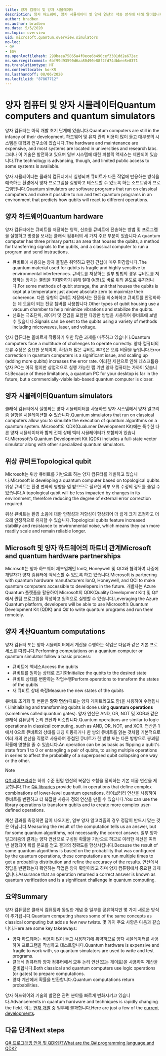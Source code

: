 ```yaml
---
title: 양자 컴퓨터 및 양자 시뮬레이터
description: 양자 하드웨어, 양자 시뮬레이터 및 양자 연산의 작동 방식에 대해 알아봅니다.
author: bradben
ms.author: bradben
ms.date: 5/5/2020
ms.topic: overview
uid: microsoft.quantum.overview.simulators
no-loc:
- Q#
- $$v
ms.openlocfilehash: 299baea75865a4f0ece6b490cef3301dd2a672ac
ms.sourcegitcommit: 6bf99d93590d6aa80490e88f2fd74dbbee8e0371
ms.translationtype: HT
ms.contentlocale: ko-KR
ms.lasthandoff: 08/06/2020
ms.locfileid: "87867712"
---
```

# <a name="quantum-computers-and-quantum-simulators"></a><span data-ttu-id="5ab0e-103">양자 컴퓨터 및 양자 시뮬레이터</span><span class="sxs-lookup"><span data-stu-id="5ab0e-103">Quantum computers and quantum simulators</span></span>

<span data-ttu-id="5ab0e-104">양자 컴퓨터는 아직 개발 초기 단계에 있습니다.</span><span class="sxs-lookup"><span data-stu-id="5ab0e-104">Quantum computers are still in the infancy of their development.</span></span> <span data-ttu-id="5ab0e-105">하드웨어 및 유지 관리 비용이 많이 들고 대부분의 시스템은 대학과 연구소에 있습니다.</span><span class="sxs-lookup"><span data-stu-id="5ab0e-105">The hardware and maintenance are expensive, and most systems are located in universities and research labs.</span></span> <span data-ttu-id="5ab0e-106">그러나 이 기술은 발전하고 있으며 일부 시스템에 대한 퍼블릭 액세스는 제한되어 있습니다.</span><span class="sxs-lookup"><span data-stu-id="5ab0e-106">The technology is advancing, though, and limited public access to some systems is available.</span></span>

<span data-ttu-id="5ab0e-107">양자 시뮬레이터는 클래식 컴퓨터에서 실행되며 큐비트가 다른 작업에 반응하는 방식을 예측하는 환경에서 양자 프로그램을 실행하고 테스트할 수 있도록 하는 소프트웨어 프로그램입니다.</span><span class="sxs-lookup"><span data-stu-id="5ab0e-107">Quantum simulators are software programs that run on classical computers and make it possible to run and test quantum programs in an environment that predicts how qubits will react to different operations.</span></span>

## <a name="quantum-hardware"></a><span data-ttu-id="5ab0e-108">양자 하드웨어</span><span class="sxs-lookup"><span data-stu-id="5ab0e-108">Quantum hardware</span></span>

<span data-ttu-id="5ab0e-109">양자 컴퓨터에는 큐비트를 저장하는 영역, 신호를 큐비트에 전송하는 방법 및 프로그램을 실행하고 명령을 보내는 클래식 컴퓨터의 세 가지 주요 부분이 있습니다.</span><span class="sxs-lookup"><span data-stu-id="5ab0e-109">A quantum computer has three primary parts: an area that houses the qubits, a method for transferring signals to the qubits, and a classical computer to run a program and send instructions.</span></span>

- <span data-ttu-id="5ab0e-110">큐비트에 사용되는 양자 물질은 취약하고 환경 간섭에 매우 민감합니다.</span><span class="sxs-lookup"><span data-stu-id="5ab0e-110">The quantum material used for qubits is fragile and highly sensitive to environmental interferences.</span></span> <span data-ttu-id="5ab0e-111">큐비트를 저장하는 일부 방법의 경우 큐비트를 저장하는 장치는 결집을 최대화하기 위해 절대 0(영)도 바로 위의 온도로 유지됩니다.</span><span class="sxs-lookup"><span data-stu-id="5ab0e-111">For some methods of qubit storage, the unit that houses the qubits is kept at a temperature just above absolute zero to maximize their coherence.</span></span> <span data-ttu-id="5ab0e-112">다른 유형의 큐비트 저장에서는 진동을 최소화하고 큐비트를 안정화하는 데 도움이 되는 진공 챔버를 사용합니다.</span><span class="sxs-lookup"><span data-stu-id="5ab0e-112">Other types of qubit housing use a vacuum chamber to help minimize vibrations and stabilize the qubits.</span></span>  
- <span data-ttu-id="5ab0e-113">신호는 극초단파, 레이저 및 전압을 포함한 다양한 방법을 사용하여 큐비트에 보낼 수 있습니다.</span><span class="sxs-lookup"><span data-stu-id="5ab0e-113">Signals can be sent to the qubits using a variety of methods including microwaves, laser, and voltage.</span></span>

<span data-ttu-id="5ab0e-114">양자 컴퓨터는 올바르게 작동하기 위한 많은 과제를 마주하고 있습니다.</span><span class="sxs-lookup"><span data-stu-id="5ab0e-114">Quantum computers face a multitude of challenges to operate correctly.</span></span> <span data-ttu-id="5ab0e-115">양자 컴퓨터의 오류 수정은 중요한 문제이며, 확장(더 많은 큐비트 추가)은 오류 비율을 높입니다.</span><span class="sxs-lookup"><span data-stu-id="5ab0e-115">Error correction in quantum computers is a significant issue, and scaling up (adding more qubits) increases the error rate.</span></span> <span data-ttu-id="5ab0e-116">이러한 제한으로 인해 데스크톱용 양자 PC는 아직 멀지만 상업적으로 실행 가능한 랩 기반 양자 컴퓨터는 가까이 있습니다.</span><span class="sxs-lookup"><span data-stu-id="5ab0e-116">Because of these limitations, a quantum PC for your desktop is far in the future, but a commercially-viable lab-based quantum computer is closer.</span></span>

## <a name="quantum-simulators"></a><span data-ttu-id="5ab0e-117">양자 시뮬레이터</span><span class="sxs-lookup"><span data-stu-id="5ab0e-117">Quantum simulators</span></span>

<span data-ttu-id="5ab0e-118">클래식 컴퓨터에서 실행되는 양자 시뮬레이터를 사용하면 양자 시스템에서 양자 알고리즘 실행을 시뮬레이션할 수 있습니다.</span><span class="sxs-lookup"><span data-stu-id="5ab0e-118">Quantum simulators that run on classical computers allow you to simulate the execution of quantum algorithms on a quantum system.</span></span>  <span data-ttu-id="5ab0e-119">Microsoft의 QDK(Qualumer Development Kit)에는 특수한 다른 양자 시뮬레이터와 함께 전체 상태 벡터 시뮬레이터가 포함되어 있습니다.</span><span class="sxs-lookup"><span data-stu-id="5ab0e-119">Microsoft’s Quantum Development Kit (QDK) includes a full-state vector simulator along with other specialized quantum simulators.</span></span>

## <a name="topological-qubit"></a><span data-ttu-id="5ab0e-120">위상 큐비트</span><span class="sxs-lookup"><span data-stu-id="5ab0e-120">Topological qubit</span></span>

<span data-ttu-id="5ab0e-121">Microsoft는 위상 큐비트를 기반으로 하는 양자 컴퓨터를 개발하고 있습니다.</span><span class="sxs-lookup"><span data-stu-id="5ab0e-121">Microsoft is developing a quantum computer based on topological qubits.</span></span> <span data-ttu-id="5ab0e-122">위상 큐비트는 환경 변화의 영향을 덜 받으므로 필요한 외부 오류 수정의 정도를 줄일 수 있습니다.</span><span class="sxs-lookup"><span data-stu-id="5ab0e-122">A topological qubit will be less impacted by changes in its environment, therefore reducing the degree of external error correction required.</span></span>

<span data-ttu-id="5ab0e-123">위상 큐비트는 환경 소음에 대한 안정성과 저항성이 향상되어 더 쉽게 크기 조정하고 더 오래 안정적으로 유지할 수 있습니다.</span><span class="sxs-lookup"><span data-stu-id="5ab0e-123">Topological qubits feature increased stability and resistance to environmental noise, which means they can more readily scale and remain reliable longer.</span></span>

## <a name="microsoft-and-quantum-hardware-partnerships"></a><span data-ttu-id="5ab0e-124">Microsoft 및 양자 하드웨어의 파트너 관계</span><span class="sxs-lookup"><span data-stu-id="5ab0e-124">Microsoft and quantum hardware partnerships</span></span>

<span data-ttu-id="5ab0e-125">Microsoft는 양자 하드웨어 제조업체인 IonQ, Honeywell 및 QCI와 협력하여 나중에 개발자가 양자 컴퓨터에 액세스할 수 있도록 하고 있습니다.</span><span class="sxs-lookup"><span data-stu-id="5ab0e-125">Microsoft is partnering with quantum hardware manufacturers IonQ, Honeywell, and QCI to make quantum computers accessible to developers in the future.</span></span> <span data-ttu-id="5ab0e-126">개발자는 Azure Quantum 플랫폼을 활용하여 Microsoft의 QDK(Quality Development Kit) 및 Q#에서 퀀텀 프로그램을 작성하고 원격으로 실행할 수 있습니다.</span><span class="sxs-lookup"><span data-stu-id="5ab0e-126">Leveraging the Azure Quantum platform, developers will be able to use Microsoft’s Quantum Development Kit (QDK) and Q# to write quantum programs and run them remotely.</span></span>

## <a name="quantum-computations"></a><span data-ttu-id="5ab0e-127">양자 계산</span><span class="sxs-lookup"><span data-stu-id="5ab0e-127">Quantum computations</span></span>

<span data-ttu-id="5ab0e-128">양자 컴퓨터 또는 양자 시뮬레이터에서 계산을 수행하는 작업은 다음과 같은 기본 프로세스를 따릅니다.</span><span class="sxs-lookup"><span data-stu-id="5ab0e-128">Performing computations on a quantum computer or quantum simulator follow a basic process:</span></span>

- <span data-ttu-id="5ab0e-129">큐비트에 액세스</span><span class="sxs-lookup"><span data-stu-id="5ab0e-129">Access the qubits</span></span>
- <span data-ttu-id="5ab0e-130">큐비트를 원하는 상태로 초기화</span><span class="sxs-lookup"><span data-stu-id="5ab0e-130">Initialize the qubits to the desired state</span></span>
- <span data-ttu-id="5ab0e-131">큐비트 상태를 변환하는 작업수행</span><span class="sxs-lookup"><span data-stu-id="5ab0e-131">Perform operations to transform the states of the qubits</span></span>
- <span data-ttu-id="5ab0e-132">새 큐비트 상태 측정</span><span class="sxs-lookup"><span data-stu-id="5ab0e-132">Measure the new states of the qubits</span></span>

<span data-ttu-id="5ab0e-133">큐비트 초기화 및 변환은 **양자 연산**(때로는 양자 게이트라고도 함)을 사용하여 수행됩니다.</span><span class="sxs-lookup"><span data-stu-id="5ab0e-133">Initializing and transforming qubits is done using **quantum operations** (sometimes called quantum gates).</span></span> <span data-ttu-id="5ab0e-134">양자 연산은 AND, OR, NOT 및 XOR과 같은 클래식 컴퓨팅의 논리 연산과 비슷합니다.</span><span class="sxs-lookup"><span data-stu-id="5ab0e-134">Quantum operations are similar to logic operations in classical computing, such as AND, OR, NOT, and XOR.</span></span> <span data-ttu-id="5ab0e-135">연산은 1에서 0으로 큐비트의 상태를 대칭 이동하거나 한 쌍의 큐비트를 얽는 것처럼 기본적으로 여러 개의 연산을 직렬로 사용하여 중첩된 큐비트가 한 방향 또는 다른 방향으로 붕괴될 확률에 영향을 줄 수 있습니다.</span><span class="sxs-lookup"><span data-stu-id="5ab0e-135">An operation can be as basic as flipping a qubit's state from 1 to 0 or entangling a pair of qubits, to using multiple operations in series to affect the probability of a superposed qubit collapsing one way or the other.</span></span>

> [!NOTE] 
> <span data-ttu-id="5ab0e-136">[Q# 라이브러리](xref:microsoft.quantum.libraries)는 하위 수준 퀀텀 연산의 복잡한 조합을 정의하는 기본 제공 연산을 제공합니다.</span><span class="sxs-lookup"><span data-stu-id="5ab0e-136">The [Q# libraries](xref:microsoft.quantum.libraries) provide built-in operations that define complex combinations of lower-level quantum operations.</span></span> <span data-ttu-id="5ab0e-137">라이브러리 연산을 사용하여 큐비트를 변환하고 더 복잡한 사용자 정의 연산을 만들 수 있습니다.</span><span class="sxs-lookup"><span data-stu-id="5ab0e-137">You can use the library operations to transform qubits and to create more complex user-defined operations.</span></span>  

<span data-ttu-id="5ab0e-138">계산 결과를 측정하면 답이 나오지만, 일부 양자 알고리즘의 경우 정답이 반드시 맞는 것은 아닙니다.</span><span class="sxs-lookup"><span data-stu-id="5ab0e-138">Measuring the result of the computation tells us an answer, but for some quantum algorithms, not necessarily the correct answer.</span></span> <span data-ttu-id="5ab0e-139">일부 양자 알고리즘의 결과는 양자 연산으로 구성된 확률을 기반으로 하므로 이러한 계산은 여러 번 실행되어 확률 분포를 얻고 결과의 정확도를 향상시킵니다.</span><span class="sxs-lookup"><span data-stu-id="5ab0e-139">Because the result of some quantum algorithms is based on the probability that was configured by the quantum operations, these computations are run multiple times to get a probability distribution and refine the accuracy of the results.</span></span>  <span data-ttu-id="5ab0e-140">연산에서 정답을 반환했는지 확인하는 작업은 양자 확인이라고 하며 양자 컴퓨팅에서 중요한 과제입니다.</span><span class="sxs-lookup"><span data-stu-id="5ab0e-140">Assurance that an operation returned a correct answer is known as quantum verification and is a significant challenge in quantum computing.</span></span>

## <a name="summary"></a><span data-ttu-id="5ab0e-141">요약</span><span class="sxs-lookup"><span data-stu-id="5ab0e-141">Summary</span></span>

<span data-ttu-id="5ab0e-142">양자 컴퓨팅은 클래식 컴퓨팅과 동일한 개념 중 일부를 공유하지만 몇 가지 새로운 방식이 추가됩니다.</span><span class="sxs-lookup"><span data-stu-id="5ab0e-142">Quantum computing shares some of the same concepts as classical computing but adds a few new twists.</span></span> <span data-ttu-id="5ab0e-143">몇 가지 주요 사항은 다음과 같습니다.</span><span class="sxs-lookup"><span data-stu-id="5ab0e-143">Here are some key takeaways:</span></span>

- <span data-ttu-id="5ab0e-144">양자 하드웨어는 비용이 많이 들고 사용하기에 취약하므로 양자 시뮬레이터를 사용하여 프로그램을 작성하고 테스트합니다.</span><span class="sxs-lookup"><span data-stu-id="5ab0e-144">Quantum hardware is expensive and fragile to work with, so quantum simulators are used to write and test programs.</span></span>
- <span data-ttu-id="5ab0e-145">클래식 컴퓨터와 양자 컴퓨터에서 모두 논리 연산(또는 게이트)을 사용하여 계산을 준비합니다.</span><span class="sxs-lookup"><span data-stu-id="5ab0e-145">Both classical and quantum computers use logic operations (or gates) to prepare computations.</span></span>
- <span data-ttu-id="5ab0e-146">양자 계산에서 확률을 반환합니다.</span><span class="sxs-lookup"><span data-stu-id="5ab0e-146">Quantum computations return probabilities.</span></span>

<span data-ttu-id="5ab0e-147">양자 하드웨어와 기술의 발전은 관련 분야를 빠르게 변화시키고 있습니다.</span><span class="sxs-lookup"><span data-stu-id="5ab0e-147">Advancements in quantum hardware and techniques is rapidly changing the field.</span></span> <span data-ttu-id="5ab0e-148">이는 [현재 개발](https://phys.org/search/?search=quantum+computer&s=0) 중 일부에 불과합니다.</span><span class="sxs-lookup"><span data-stu-id="5ab0e-148">Here are just a few of the [current developments](https://phys.org/search/?search=quantum+computer&s=0).</span></span>

## <a name="next-steps"></a><span data-ttu-id="5ab0e-149">다음 단계</span><span class="sxs-lookup"><span data-stu-id="5ab0e-149">Next steps</span></span>

[<span data-ttu-id="5ab0e-150"> Q# 프로그래밍 언어 및 QDK란?</span><span class="sxs-lookup"><span data-stu-id="5ab0e-150">What are the Q# programming language and QDK?</span></span>](xref:microsoft.quantum.overview.q-sharp)
